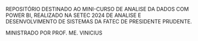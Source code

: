 REPOSITÓRIO DESTINADO AO MINI-CURSO DE ANALISE DA DADOS COM POWER BI, REALIZADO NA SETEC 2024 DE ANALISE E DESENVOLVIMENTO DE SISTEMAS DA FATEC DE PRESIDENTE PRUDENTE.

MINISTRADO POR PROF. ME. VINICIUS
